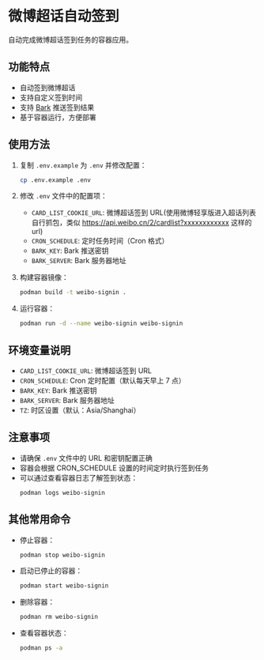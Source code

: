# 微博超话自动签到

自动完成微博超话签到任务的容器应用。

## 功能特点

- 自动签到微博超话
- 支持自定义签到时间
- 支持 [Bark](https://github.com/Finb/Bark) 推送签到结果
- 基于容器运行，方便部署

## 使用方法

1. 复制 `.env.example` 为 `.env` 并修改配置：
   ```bash
   cp .env.example .env
   ```

2. 修改 `.env` 文件中的配置项：
   - `CARD_LIST_COOKIE_URL`: 微博超话签到 URL(使用微博轻享版进入超话列表自行抓包，类似 https://api.weibo.cn/2/cardlist?xxxxxxxxxxxx 这样的 url)
   - `CRON_SCHEDULE`: 定时任务时间（Cron 格式）
   - `BARK_KEY`: Bark 推送密钥
   - `BARK_SERVER`: Bark 服务器地址

3. 构建容器镜像：
   ```bash
   podman build -t weibo-signin .
   ```

4. 运行容器：
   ```bash
   podman run -d --name weibo-signin weibo-signin
   ```

## 环境变量说明

- `CARD_LIST_COOKIE_URL`: 微博超话签到 URL
- `CRON_SCHEDULE`: Cron 定时配置（默认每天早上 7 点）
- `BARK_KEY`: Bark 推送密钥
- `BARK_SERVER`: Bark 服务器地址
- `TZ`: 时区设置（默认：Asia/Shanghai）

## 注意事项

- 请确保 `.env` 文件中的 URL 和密钥配置正确
- 容器会根据 CRON_SCHEDULE 设置的时间定时执行签到任务
- 可以通过查看容器日志了解签到状态：
  ```bash
  podman logs weibo-signin
  ```

## 其他常用命令

- 停止容器：
  ```bash
  podman stop weibo-signin
  ```

- 启动已停止的容器：
  ```bash
  podman start weibo-signin
  ```

- 删除容器：
  ```bash
  podman rm weibo-signin
  ```

- 查看容器状态：
  ```bash
  podman ps -a
  ``` 